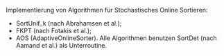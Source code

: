 Implementierung von Algorithmen für Stochastisches Online Sortieren: 
- SortUnif_k (nach Abrahamsen et al.);
- FKPT (nach Fotakis et al.);
- AOS (AdaptiveOnlineSorter).
Alle Algorithmen benutzen SortDet (nach Aamand et al.) als Unterroutine. 
